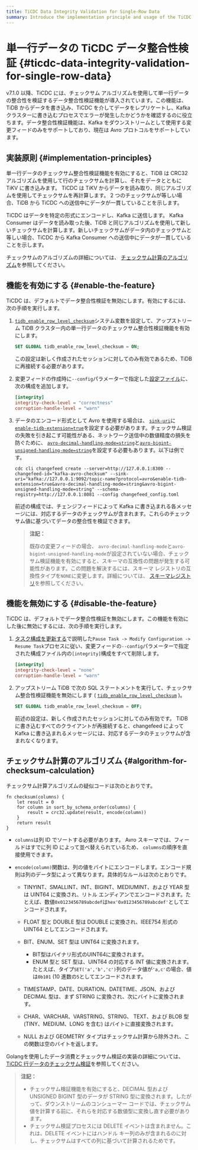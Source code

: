 ```yaml
---
title: TiCDC Data Integrity Validation for Single-Row Data
summary: Introduce the implementation principle and usage of the TiCDC data integrity validation feature.
---
```


# 単一行データの TiCDC データ整合性検証 {#ticdc-data-integrity-validation-for-single-row-data}

v7.1.0 以降、TiCDC には、チェックサム アルゴリズムを使用して単一行データの整合性を検証するデータ整合性検証機能が導入されています。この機能は、TiDB からデータを書き込み、TiCDC を介してデータをレプリケートし、Kafka クラスターに書き込むプロセスでエラーが発生したかどうかを確認するのに役立ちます。データ整合性検証機能は、Kafka をダウンストリームとして使用する変更フィードのみをサポートしており、現在は Avro プロトコルをサポートしています。

## 実装原則 {#implementation-principles}

単一行データのチェックサム整合性検証機能を有効にすると、TiDB は CRC32 アルゴリズムを使用して行のチェックサムを計算し、それをデータとともに TiKV に書き込みます。 TiCDC は TiKV からデータを読み取り、同じアルゴリズムを使用してチェックサムを再計算します。 2 つのチェックサムが等しい場合、TiDB から TiCDC への送信中にデータが一貫していることを示します。

TiCDC はデータを特定の形式にエンコードし、Kafka に送信します。 Kafka Consumer はデータを読み取った後、TiDB と同じアルゴリズムを使用して新しいチェックサムを計算します。新しいチェックサムがデータ内のチェックサムと等しい場合、TiCDC から Kafka Consumer への送信中にデータが一貫していることを示します。

チェックサムのアルゴリズムの詳細については、 [チェックサム計算のアルゴリズム](#algorithm-for-checksum-calculation)を参照してください。

## 機能を有効にする {#enable-the-feature}

TiCDC は、デフォルトでデータ整合性検証を無効にします。有効にするには、次の手順を実行します。

1.  [`tidb_enable_row_level_checksum`](/system-variables.md#tidb_enable_row_level_checksum-new-in-v710)システム変数を設定して、アップストリーム TiDB クラスター内の単一行データのチェックサム整合性検証機能を有効にします。

    ```sql
    SET GLOBAL tidb_enable_row_level_checksum = ON;
    ```

    この設定は新しく作成されたセッションに対してのみ有効であるため、TiDB に再接続する必要があります。

2.  変更フィードの作成時に`--config`パラメーターで指定した[設定ファイル](/ticdc/ticdc-changefeed-config.md#changefeed-configuration-parameters)に、次の構成を追加します。

    ```toml
    [integrity]
    integrity-check-level = "correctness"
    corruption-handle-level = "warn"
    ```

3.  データのエンコード形式として Avro を使用する場合は、 [`sink-uri`](/ticdc/ticdc-sink-to-kafka.md#configure-sink-uri-for-kafka)に[`enable-tidb-extension=true`](/ticdc/ticdc-sink-to-kafka.md#configure-sink-uri-for-kafka)を設定する必要があります。チェックサム検証の失敗を引き起こす可能性がある、ネットワーク送信中の数値精度の損失を防ぐために、 [`avro-decimal-handling-mode=string`](/ticdc/ticdc-sink-to-kafka.md#configure-sink-uri-for-kafka)と[`avro-bigint-unsigned-handling-mode=string`](/ticdc/ticdc-sink-to-kafka.md#configure-sink-uri-for-kafka)を設定する必要もあります。以下は例です。

    ```shell
    cdc cli changefeed create --server=http://127.0.0.1:8300 --changefeed-id="kafka-avro-checksum" --sink-uri="kafka://127.0.0.1:9092/topic-name?protocol=avro&enable-tidb-extension=true&avro-decimal-handling-mode=string&avro-bigint-unsigned-handling-mode=string" --schema-registry=http://127.0.0.1:8081 --config changefeed_config.toml
    ```

    前述の構成では、チェンジフィードによって Kafka に書き込まれる各メッセージには、対応するデータのチェックサムが含まれます。これらのチェックサム値に基づいてデータの整合性を検証できます。

    > **注記：**
    >
    > 既存の変更フィードの場合、 `avro-decimal-handling-mode`と`avro-bigint-unsigned-handling-mode`が設定されていない場合、チェックサム検証機能を有効にすると、スキーマの互換性の問題が発生する可能性があります。この問題を解決するには、スキーマ レジストリの互換性タイプを`NONE`に変更します。詳細については、 [スキーマレジストリ](https://docs.confluent.io/platform/current/schema-registry/fundamentals/avro.html#no-compatibility-checking)を参照してください。

## 機能を無効にする {#disable-the-feature}

TiCDC は、デフォルトでデータ整合性検証を無効にします。この機能を有効にした後に無効にするには、次の手順を実行します。

1.  [タスク構成を更新する](/ticdc/ticdc-manage-changefeed.md#update-task-configuration)で説明した`Pause Task -> Modify Configuration -> Resume Task`プロセスに従い、変更フィードの`--config`パラメーターで指定された構成ファイル内の`[integrity]`構成をすべて削除します。

    ```toml
    [integrity]
    integrity-check-level = "none"
    corruption-handle-level = "warn"
    ```

2.  アップストリーム TiDB で次の SQL ステートメントを実行して、チェックサム整合性検証機能を無効にします ( [`tidb_enable_row_level_checksum`](/system-variables.md#tidb_enable_row_level_checksum-new-in-v710) )。

    ```sql
    SET GLOBAL tidb_enable_row_level_checksum = OFF;
    ```

    前述の設定は、新しく作成されたセッションに対してのみ有効です。 TiDB に書き込むすべてのクライアントが再接続すると、changefeed によって Kafka に書き込まれるメッセージには、対応するデータのチェックサムが含まれなくなります。

## チェックサム計算のアルゴリズム {#algorithm-for-checksum-calculation}

チェックサム計算アルゴリズムの疑似コードは次のとおりです。

    fn checksum(columns) {
        let result = 0
        for column in sort_by_schema_order(columns) {
            result = crc32.update(result, encode(column))
        }
        return result
    }

-   `columns`は列 ID でソートする必要があります。 Avro スキーマでは、フィールドはすでに列 ID によって並べ替えられているため、 `columns`の順序を直接使用できます。

-   `encode(column)`関数は、列の値をバイトにエンコードします。エンコード規則は列のデータ型によって異なります。具体的なルールは次のとおりです。

    -   TINYINT、SMALLINT、INT、BIGINT、MEDIUMINT、および YEAR 型は UINT64 に変換され、リトル エンディアンでエンコードされます。たとえば、数値`0x0123456789abcdef`は`hex'0x0123456789abcdef'`としてエンコードされます。

    -   FLOAT 型と DOUBLE 型は DOUBLE に変換され、IEEE754 形式の UINT64 としてエンコードされます。

    -   BIT、ENUM、SET 型は UINT64 に変換されます。

        -   BIT型はバイナリ形式のUINT64に変換されます。
        -   ENUM 型と SET 型は、UINT64 の対応する INT 値に変換されます。たとえば、タイプ`SET('a','b','c')`列のデータ値が`'a,c'`の場合、値は`0b101` (10 進数の`5`としてエンコードされます。

    -   TIMESTAMP、DATE、DURATION、DATETIME、JSON、および DECIMAL 型は、まず STRING に変換され、次にバイトに変換されます。

    -   CHAR、VARCHAR、VARSTRING、STRING、 TEXT、および BLOB 型 (TINY、MEDIUM、LONG を含む) はバイトに直接変換されます。

    -   NULL および GEOMETRY タイプはチェックサム計算から除外され、この関数は空のバイトを返します。

Golangを使用したデータ消費とチェックサム検証の実装の詳細については、 [TiCDC 行データのチェックサム検証](/ticdc/ticdc-avro-checksum-verification.md)を参照してください。

> **注記：**
>
> -   チェックサム検証機能を有効にすると、DECIMAL 型および UNSIGNED BIGINT 型のデータが STRING 型に変換されます。したがって、ダウンストリームのコンシューマー コードでは、チェックサム値を計算する前に、それらを対応する数値型に変換し直す必要があります。
> -   チェックサム検証プロセスには DELETE イベントは含まれません。これは、DELETE イベントにはハンドル キー列のみが含まれるのに対し、チェックサムはすべての列に基づいて計算されるためです。
